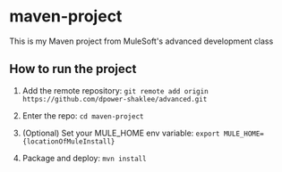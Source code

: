 # maven-project

This is my Maven project from MuleSoft's advanced development class

## How to run the project

1. Add the remote repository: `git remote add origin https://github.com/dpower-shaklee/advanced.git`

1. Enter the repo: `cd maven-project`

1. (Optional) Set your MULE_HOME env variable: `export MULE_HOME={locationOfMuleInstall}`

1. Package and deploy: `mvn install`